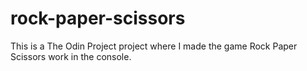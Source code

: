 # rock-paper-scissors
This is a The Odin Project project where I made the game Rock Paper Scissors work in the console.
